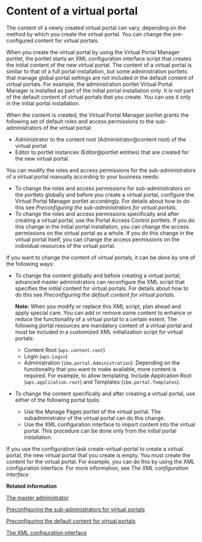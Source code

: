 # Content of a virtual portal

The content of a newly created virtual portal can vary, depending on the method by which you create the virtual portal. You can change the pre-configured content for virtual portals.

When you create the virtual portal by using the Virtual Portal Manager portlet, the portlet starts an XML configuration interface script that creates the initial content of the new virtual portal. The content of a virtual portal is similar to that of a full portal installation, but some administration portlets that manage global portal settings are not included in the default content of virtual portals. For example, the administration portlet Virtual Portal Manager is installed as part of the initial portal installation only. It is not part of the default content of virtual portals that you create. You can use it only in the initial portal installation.

When the content is created, the Virtual Portal Manager portlet grants the following set of default roles and access permissions to the sub-administrators of the virtual portal:

-   Administrator to the content root \(Administrator@content root\) of the virtual portal
-   Editor to portlet instances \(Editor@portlet entities\) that are created for the new virtual portal.

You can modify the roles and access permissions for the sub-administrators of a virtual portal manually according to your business needs:

-   To change the roles and access permissions for sub-administrators on the portlets globally and before you create a virtual portal, configure the Virtual Portal Manager portlet accordingly. For details about how to do this see *Preconfiguring the sub-administrators for virtual portals*.
-   To change the roles and access permissions specifically and after creating a virtual portal, use the Portal Access Control portlets. If you do this change in the initial portal installation, you can change the access permissions on the virtual portal as a whole. If you do this change in the virtual portal itself, you can change the access permissions on the individual resources of the virtual portal.

If you want to change the content of virtual portals, it can be done by one of the following ways:

-   To change the content globally and before creating a virtual portal, advanced master administrators can reconfigure the XML script that specifies the initial content for virtual portals. For details about how to do this see *Preconfiguring the default content for virtual portals.*

    **Note:** When you modify or replace this XML script, plan ahead and apply special care. You can add or remove some content to enhance or reduce the functionality of a virtual portal to a certain extent. The following portal resources are mandatory content of a virtual portal and must be included in a customized XML initialization script for virtual portals:

    -   Content Root \(`wps.content.root`\)
    -   Login \(`wps.Login`\)
    -   Administration \(`ibm.portal.Administration`\).
    Depending on the functionality that you want to make available, more content is required. For example, to allow templating. Include Application Root \(`wps.application.root`\) and Templates \(`ibm.portal.Templates`\).

-   To change the content specifically and after creating a virtual portal, use either of the following portal tools:
    -   Use the Manage Pages portlet of the virtual portal. The subadministrator of the virtual portal can do this change.
    -   Use the XML configuration interface to import content into the virtual portal. This procedure can be done only from the initial portal installation.

If you use the configuration task create-virtual-portal to create a virtual portal, the new virtual portal that you create is empty. You must create the content for the virtual portal. For example, you can do this by using the XML configuration interface. For more information, see *The XML configuration interface*.


**Related information**  


[The master administrator](../admin-system/advppln_roles_mastr_adm.md)

[Preconfiguring the sub-administrators for virtual portals](../admin-system/advp_precfg_subadm.md)

[Preconfiguring the default content for virtual portals](../admin-system/advp_precfg_content.md)

[The XML configuration interface](../admin-system/admxmlai.md)

